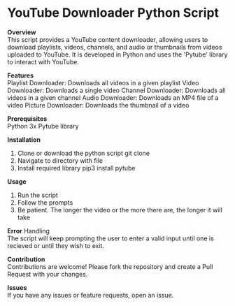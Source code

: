 # YouTube Downloader Python Script

**Overview** <br>
This script provides a YouTube content downloader, allowing users to download playlists, videos, channels, and audio or thumbnails from videos uploaded to YouTube. It is developed in Python and uses the 'Pytube' library to interact with YouTube.

**Features** <br>
Playlist Downloader: Downloads all videos in a given playlist
Video Downloader: Downloads a single video
Channel Downloader: Downloads all videos in a given channel
Audio Downloader: Downloads an MP4 file of a video
Picture Downloader: Downloads the thumbnail of a video

**Prerequisites** <br>
Python 3x
Pytube library

**Installation** <br>
1. Clone or download the python script
  git clone <repository-url>
2. Navigate to directory with file
3. Install required library
  pip3 install pytube

**Usage** <br>
1. Run the script
2. Follow the prompts
3. Be patient. The longer the video or the more there are, the longer it will take

**Error** Handling <br>
The script will keep prompting the user to enter a valid input until one is recieved or until they wish to exit.

**Contribution** <br>
Contributions are welcome! Please fork the repository and create a Pull Request with your changes.

**Issues** <br>
If you have any issues or feature requests, open an issue.
